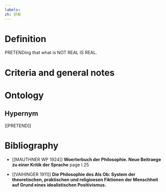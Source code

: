 ```yaml
---
labels: 
zh: 好象
---
```


# Definition
PRETENDing that what is NOT REAL IS REAL.
# Criteria and general notes
# Ontology

## Hypernym
[[PRETEND]]
# Bibliography
- [[MAUTHNER WP 1924]]
**Woerterbuch der Philosophie. Neue Beitraege zu einer Kritik der Sprache** page I.25

- [[VAIHINGER 1911]]
**Die Philosophie des Als Ob: System der theoretischen, praktischen und religioesen Fiktionen der Menschheit auf Grund eines idealistischen Positivismus.** 
